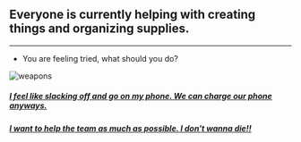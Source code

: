## Everyone is currently helping with creating things and organizing supplies.

---

* You are feeling tried, what should you do?

![weapons](https://img.freepik.com/free-vector/card-template-with-fireworks-party-horns_1308-3021.jpg?size=626&ext=jpg)

##### [I feel like slacking off and go on my phone. We can charge our phone anyways.](kick.md)
##### [I want to help the team as much as possible. I don't wanna die!!](congrats.md)